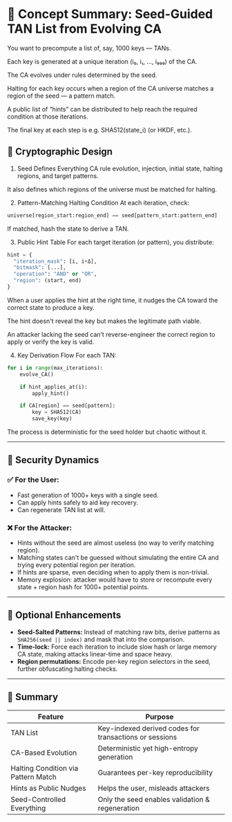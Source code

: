 # 🔐 Concept Summary: Seed-Guided TAN List from Evolving CA
You want to precompute a list of, say, 1000 keys — TANs.

Each key is generated at a unique iteration (i₀, i₁, ..., i₉₉₉) of the CA.

The CA evolves under rules determined by the seed.

Halting for each key occurs when a region of the CA universe matches a region of the seed — a pattern match.

A public list of “hints” can be distributed to help reach the required condition at those iterations.

The final key at each step is e.g. SHA512(state_i) (or HKDF, etc.).

## 🧠 Cryptographic Design
1. Seed Defines Everything
CA rule evolution, injection, initial state, halting regions, and target patterns.

It also defines which regions of the universe must be matched for halting.


2. Pattern-Matching Halting Condition
At each iteration, check:

```python
universe[region_start:region_end] == seed[pattern_start:pattern_end]
```
If matched, hash the state to derive a TAN.


3. Public Hint Table
For each target iteration (or pattern), you distribute:

```python
hint = {
  "iteration_mask": [i, i+Δ],
  "bitmask": [...],
  "operation": "AND" or "OR",
  "region": (start, end)
}
```
When a user applies the hint at the right time, it nudges the CA toward the correct state to produce a key.

The hint doesn't reveal the key but makes the legitimate path viable.

An attacker lacking the seed can’t reverse-engineer the correct region to apply or verify the key is valid.


4. Key Derivation Flow
For each TAN:

```python
for i in range(max_iterations):
    evolve_CA()

    if hint_applies_at(i):
        apply_hint()

    if CA[region] == seed[pattern]:
        key = SHA512(CA)
        save_key(key)
```
The process is deterministic for the seed holder but chaotic without it.

---

## 🔐 Security Dynamics

### ✅ For the User:
- Fast generation of 1000+ keys with a single seed.
- Can apply hints safely to aid key recovery.
- Can regenerate TAN list at will.

### ❌ For the Attacker:
- Hints without the seed are almost useless (no way to verify matching region).
- Matching states can't be guessed without simulating the entire CA and trying every potential region per iteration.
- If hints are sparse, even deciding when to apply them is non-trivial.
- Memory explosion: attacker would have to store or recompute every state + region hash for 1000+ potential points.

---

## 🧨 Optional Enhancements

- **Seed-Salted Patterns:** Instead of matching raw bits, derive patterns as `SHA256(seed || index)` and mask that into the comparison.
- **Time-lock:** Force each iteration to include slow hash or large memory CA state, making attacks linear-time and space heavy.
- **Region permutations:** Encode per-key region selectors in the seed, further obfuscating halting checks.

---

## 🧾 Summary

| Feature                          | Purpose                                         |
|----------------------------------|-------------------------------------------------|
| TAN List                         | Key-indexed derived codes for transactions or sessions |
| CA-Based Evolution               | Deterministic yet high-entropy generation        |
| Halting Condition via Pattern Match | Guarantees per-key reproducibility           |
| Hints as Public Nudges           | Helps the user, misleads attackers              |
| Seed-Controlled Everything       | Only the seed enables validation & regeneration |